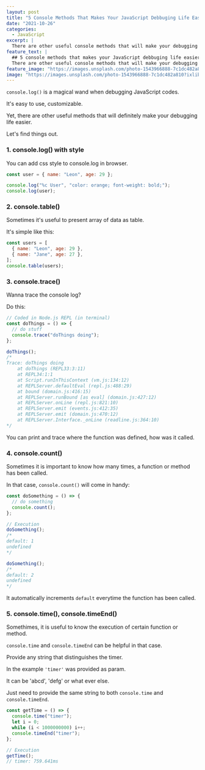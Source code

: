 ```yaml
---
layout: post
title: "5 Console Methods That Makes Your JavaScript Debbuging Life Easier"
date: "2021-10-26"
categories:
  - JavaScript
excerpt: |
  There are other useful console methods that will make your debugging life easier than console.log. Let's learn about console.log with styling, console.table, console.trace, console.count, and console.time
feature_text: |
  ## 5 console methods that makes your JavaScript debbuging life easier
  There are other useful console methods that will make your debugging life easier than console.log. Let's learn about console.log with styling, console.table, console.trace, console.count, and console.time
feature_image: "https://images.unsplash.com/photo-1543966888-7c1dc482a810?ixlib=rb-1.2.1&ixid=MnwxMjA3fDB8MHxwaG90by1wYWdlfHx8fGVufDB8fHx8&auto=format&fit=crop&w=1506&q=80"
image: "https://images.unsplash.com/photo-1543966888-7c1dc482a810?ixlib=rb-1.2.1&ixid=MnwxMjA3fDB8MHxwaG90by1wYWdlfHx8fGVufDB8fHx8&auto=format&fit=crop&w=1506&q=80"
---
```


`console.log()` is a magical wand when debugging JavaScript codes.

It's easy to use, customizable.

Yet, there are other useful methods that will definitely make your debugging life easier.

Let's find things out.

### 1. console.log() with style

You can add css style to console.log in browser.

```javascript
const user = { name: "Leon", age: 29 };

console.log("%c User", "color: orange; font-weight: bold;");
console.log(user);
```

### 2. console.table()

Sometimes it's useful to present array of data as table.

It's simple like this:

```javascript
const users = [
  { name: "Leon", age: 29 },
  { name: "Jane", age: 27 },
];
console.table(users);
```

### 3. console.trace()

Wanna trace the console log?

Do this:

```javascript
// Coded in Node.js REPL (in terminal)
const doThings = () => {
  // do stuff
  console.trace("doThings doing");
};

doThings();
/*
Trace: doThings doing
    at doThings (REPL33:3:11)
    at REPL34:1:1
    at Script.runInThisContext (vm.js:134:12)
    at REPLServer.defaultEval (repl.js:488:29)
    at bound (domain.js:416:15)
    at REPLServer.runBound [as eval] (domain.js:427:12)
    at REPLServer.onLine (repl.js:821:10)
    at REPLServer.emit (events.js:412:35)
    at REPLServer.emit (domain.js:470:12)
    at REPLServer.Interface._onLine (readline.js:364:10)
*/
```

You can print and trace where the function was defined, how was it called.

### 4. console.count()

Sometimes it is important to know how many times, a function or method has been called.

In that case, `console.count()` will come in handy:

```javascript
const doSomething = () => {
  // do something
  console.count();
};

// Execution
doSomething();
/*
default: 1
undefined
*/

doSomething();
/*
default: 2
undefined
*/
```

It automatically increments `default` everytime the function has been called.

### 5. console.time(), console.timeEnd()

Somethimes, it is useful to know the execution of certain function or method.

`console.time` and `console.timeEnd` can be helpful in that case.

Provide any string that distinguishes the timer.

In the example `'timer'` was provided as param.

It can be 'abcd', 'defg' or what ever else.

Just need to provide the same string to both `console.time` and `console.timeEnd`.

```javascript
const getTime = () => {
  console.time("timer");
  let i = 0;
  while (i < 1000000000) i++;
  console.timeEnd("timer");
};

// Execution
getTime();
// timer: 759.641ms
```
